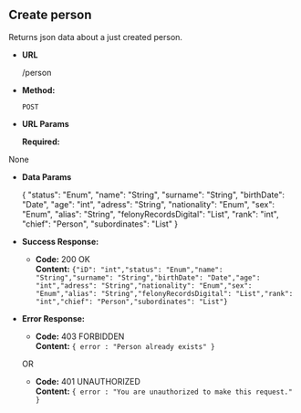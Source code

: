 **Create person**
----
  Returns json data about a just created person.

* **URL**

  /person

* **Method:**

  `POST`
  
*  **URL Params**

   **Required:**
 
  None

* **Data Params**

  {
  "status": "Enum",
  "name": "String",
  "surname": "String",
  "birthDate": "Date",
  "age": "int",
  "adress": "String",
  "nationality": "Enum",
  "sex": "Enum",
  "alias": "String",
  "felonyRecordsDigital": "List",
  "rank": "int",
  "chief": "Person",
  "subordinates": "List"
  }


* **Success Response:**

  * **Code:** 200 OK<br />
    **Content:** `{"iD": "int","status": "Enum","name": "String","surname": "String","birthDate": "Date","age": "int","adress": "String","nationality": "Enum","sex": "Enum","alias": "String","felonyRecordsDigital": "List","rank": "int","chief": "Person","subordinates": "List"}`
 
* **Error Response:**

  * **Code:** 403 FORBIDDEN <br />
    **Content:** `{ error : "Person already exists" }`

  OR

  * **Code:** 401 UNAUTHORIZED <br />
    **Content:** `{ error : "You are unauthorized to make this request." }`

